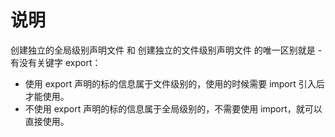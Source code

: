 # 说明

创建独立的全局级别声明文件 和 创建独立的文件级别声明文件 的唯一区别就是 - 有没有关键字 export：

-   使用 export 声明的标的信息属于文件级别的，使用的时候需要 import 引入后才能使用。
-   不使用 export 声明的标的信息属于全局级别的，不需要使用 import，就可以直接使用。

